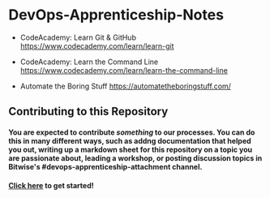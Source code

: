 # DevOps-Apprenticeship-Notes

* CodeAcademy: Learn Git & GitHub https://www.codecademy.com/learn/learn-git

* CodeAcademy: Learn the Command Line https://www.codecademy.com/learn/learn-the-command-line 

* Automate the Boring Stuff https://automatetheboringstuff.com/

## Contributing to this Repository

#### You are expected to contribute _something_ to our processes. You can do this in many different ways, such as addng documentation that helped you out, writing up a markdown sheet for this repository on a topic you are passionate about, leading a workshop, or posting discussion topics in Bitwise's #devops-apprenticeship-attachment channel.

#### [Click here](https://docs.github.com/en/get-started/quickstart/contributing-to-projects) to get started!
